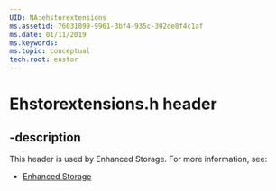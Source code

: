 ```yaml
---
UID: NA:ehstorextensions
ms.assetid: 76031899-9961-3bf4-935c-302de8f4c1af
ms.date: 01/11/2019
ms.keywords: 
ms.topic: conceptual
tech.root: enstor
---
```


# Ehstorextensions.h header


## -description


This header is used by Enhanced Storage. For more information, see:

- [Enhanced Storage](../_enstor/index.md)

